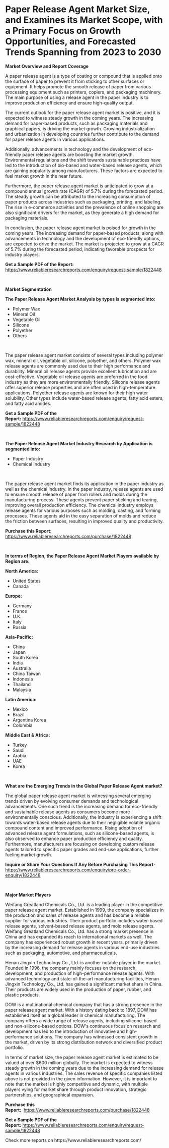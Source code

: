 <p><h1>Paper Release Agent Market Size, and Examines its Market Scope, with a Primary Focus on Growth Opportunities, and Forecasted Trends Spanning from 2023 to 2030</h1></p><p><strong>Market Overview and Report Coverage</strong></p>
<p><p>A paper release agent is a type of coating or compound that is applied onto the surface of paper to prevent it from sticking to other surfaces or equipment. It helps promote the smooth release of paper from various processing equipment such as printers, copiers, and packaging machinery. The main purpose of using a release agent in the paper industry is to improve production efficiency and ensure high-quality output.</p><p>The current outlook for the paper release agent market is positive, and it is expected to witness steady growth in the coming years. The increasing demand for paper-based products, such as packaging materials and graphical papers, is driving the market growth. Growing industrialization and urbanization in developing countries further contribute to the demand for paper release agents in various applications.</p><p>Additionally, advancements in technology and the development of eco-friendly paper release agents are boosting the market growth. Environmental regulations and the shift towards sustainable practices have led to the introduction of bio-based and water-based release agents, which are gaining popularity among manufacturers. These factors are expected to fuel market growth in the near future.</p><p>Furthermore, the paper release agent market is anticipated to grow at a compound annual growth rate (CAGR) of 5.7% during the forecasted period. The steady growth can be attributed to the increasing consumption of paper products across industries such as packaging, printing, and labeling. The rise in e-commerce activities and the prevalence of online shopping are also significant drivers for the market, as they generate a high demand for packaging materials.</p><p>In conclusion, the paper release agent market is poised for growth in the coming years. The increasing demand for paper-based products, along with advancements in technology and the development of eco-friendly options, are expected to drive the market. The market is projected to grow at a CAGR of 5.7% during the forecasted period, indicating favorable prospects for industry players.</p></p>
<p><strong>Get a Sample PDF of the Report:</strong> <a href="https://www.reliableresearchreports.com/enquiry/request-sample/1822448">https://www.reliableresearchreports.com/enquiry/request-sample/1822448</a></p>
<p>&nbsp;</p>
<p><strong>Market Segmentation</strong></p>
<p><strong>The Paper Release Agent Market Analysis by types is segmented into:</strong></p>
<p><ul><li>Polymer Wax</li><li>Mineral Oil</li><li>Vegetable Oil</li><li>Silicone</li><li>Polyether</li><li>Others</li></ul></p>
<p>&nbsp;</p>
<p><p>The paper release agent market consists of several types including polymer wax, mineral oil, vegetable oil, silicone, polyether, and others. Polymer wax release agents are commonly used due to their high performance and durability. Mineral oil release agents provide excellent lubrication and are cost-effective. Vegetable oil release agents are preferred in the food industry as they are more environmentally friendly. Silicone release agents offer superior release properties and are often used in high-temperature applications. Polyether release agents are known for their high water solubility. Other types include water-based release agents, fatty acid esters, and fatty acid amides.</p></p>
<p><strong>Get a Sample PDF of the Report:</strong>&nbsp;<a href="https://www.reliableresearchreports.com/enquiry/request-sample/1822448">https://www.reliableresearchreports.com/enquiry/request-sample/1822448</a></p>
<p>&nbsp;</p>
<p><strong>The Paper Release Agent Market Industry Research by Application is segmented into:</strong></p>
<p><ul><li>Paper Industry</li><li>Chemical Industry</li></ul></p>
<p>&nbsp;</p>
<p><p>The paper release agent market finds its application in the paper industry as well as the chemical industry. In the paper industry, release agents are used to ensure smooth release of paper from rollers and molds during the manufacturing process. These agents prevent paper sticking and tearing, improving overall production efficiency. The chemical industry employs release agents for various purposes such as molding, casting, and forming processes. These agents aid in the easy separation of molds and reduce the friction between surfaces, resulting in improved quality and productivity.</p></p>
<p><strong>Purchase this Report:</strong>&nbsp; <a href="https://www.reliableresearchreports.com/purchase/1822448">https://www.reliableresearchreports.com/purchase/1822448</a></p>
<p>&nbsp;</p>
<p><strong>In terms of Region, the Paper Release Agent Market Players available by Region are:</strong></p>
<p>
    <p> <strong> North America: </strong>
        <ul>
            <li>United States</li>
            <li>Canada</li>
        </ul>
        </p> 
    <p> <strong> Europe: </strong>
        <ul>
            <li>Germany</li>
            <li>France</li>
            <li>U.K.</li>
            <li>Italy</li>
            <li>Russia</li>
        </ul>
        </p> 
    <p> <strong> Asia-Pacific: </strong>
        <ul>
            <li>China</li>
            <li>Japan</li>
            <li>South Korea</li>
            <li>India</li>
            <li>Australia</li>
            <li>China Taiwan</li>
            <li>Indonesia</li>
            <li>Thailand</li>
            <li>Malaysia</li>
        </ul>
        </p> 
    <p> <strong> Latin America: </strong>
        <ul>
            <li>Mexico</li>
            <li>Brazil</li>
            <li>Argentina Korea</li>
            <li>Colombia</li>
        </ul>
        </p> 
    <p> <strong> Middle East & Africa: </strong>
        <ul>
            <li>Turkey</li>
            <li>Saudi</li>
            <li>Arabia</li>
            <li>UAE</li>
            <li>Korea</li>
        </ul>
    </p>
    </p>
<p>&nbsp;</p>
<p><strong>What are the Emerging Trends in the Global Paper Release Agent market?</strong></p>
<p><p>The global paper release agent market is witnessing several emerging trends driven by evolving consumer demands and technological advancements. One such trend is the increasing demand for eco-friendly and sustainable release agents as consumers become more environmentally conscious. Additionally, the industry is experiencing a shift towards water-based release agents due to their negligible volatile organic compound content and improved performance. Rising adoption of advanced release agent formulations, such as silicone-based agents, is also observed to enhance paper production efficiency and quality. Furthermore, manufacturers are focusing on developing custom release agents tailored to specific paper grades and end-use applications, further fueling market growth.</p></p>
<p><strong>Inquire or Share Your Questions If Any Before Purchasing This Report</strong>- <a href="https://www.reliableresearchreports.com/enquiry/pre-order-enquiry/1822448">https://www.reliableresearchreports.com/enquiry/pre-order-enquiry/1822448</a></p>
<p>&nbsp;</p>
<p><strong>Major Market Players</strong></p>
<p><p>Weifang Greatland Chemicals Co., Ltd. is a leading player in the competitive paper release agent market. Established in 1999, the company specializes in the production and sales of release agents and has become a reliable supplier for various industries. Their product portfolio includes water-based release agents, solvent-based release agents, and mold release agents. Weifang Greatland Chemicals Co., Ltd. has a strong market presence in China and has expanded its reach to international markets as well. The company has experienced robust growth in recent years, primarily driven by the increasing demand for release agents in various end-use industries such as packaging, automotive, and pharmaceuticals.</p><p>Henan Jingxin Technology Co., Ltd. is another notable player in the market. Founded in 1996, the company mainly focuses on the research, development, and production of high-performance release agents. With advanced technology and state-of-the-art manufacturing facilities, Henan Jingxin Technology Co., Ltd. has gained a significant market share in China. Their products are widely used in the production of paper, rubber, and plastic products.</p><p>DOW is a multinational chemical company that has a strong presence in the paper release agent market. With a history dating back to 1897, DOW has established itself as a global leader in chemical manufacturing. The company offers a wide range of release agents, including silicone-based and non-silicone-based options. DOW's continuous focus on research and development has led to the introduction of innovative and high-performance solutions. The company has witnessed consistent growth in the market, driven by its strong distribution network and diversified product portfolio.</p><p>In terms of market size, the paper release agent market is estimated to be valued at over $600 million globally. The market is expected to witness steady growth in the coming years due to the increasing demand for release agents in various industries. The sales revenue of specific companies listed above is not provided in the given information. However, it is important to note that the market is highly competitive and dynamic, with multiple players vying for market share through product innovation, strategic partnerships, and geographical expansion.</p></p>
<p><strong>Purchase this Report:</strong>&nbsp;&nbsp;<a href="https://www.reliableresearchreports.com/purchase/1822448">https://www.reliableresearchreports.com/purchase/1822448</a></p>
<p></p>
<p><strong>Get a Sample PDF of the Report:</strong>&nbsp;<a href="https://www.reliableresearchreports.com/enquiry/request-sample/1822448">https://www.reliableresearchreports.com/enquiry/request-sample/1822448</a></p>
<p>Check more reports on https://www.reliableresearchreports.com/</p>